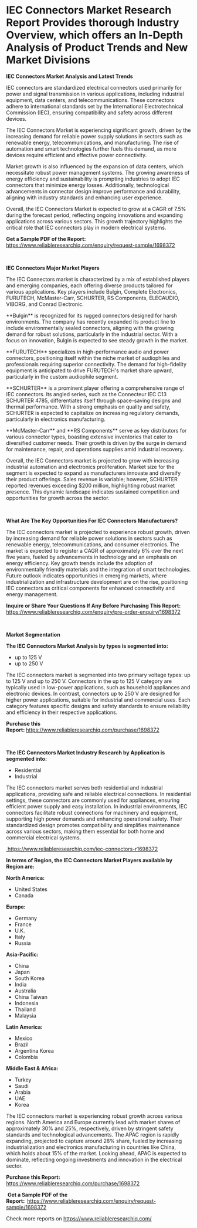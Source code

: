 <p><h1>IEC Connectors Market Research Report Provides thorough Industry Overview, which offers an In-Depth Analysis of Product Trends and New Market Divisions</h1></p><p><strong>IEC Connectors Market Analysis and Latest Trends</strong></p>
<p><p>IEC connectors are standardized electrical connectors used primarily for power and signal transmission in various applications, including industrial equipment, data centers, and telecommunications. These connectors adhere to international standards set by the International Electrotechnical Commission (IEC), ensuring compatibility and safety across different devices.</p><p>The IEC Connectors Market is experiencing significant growth, driven by the increasing demand for reliable power supply solutions in sectors such as renewable energy, telecommunications, and manufacturing. The rise of automation and smart technologies further fuels this demand, as more devices require efficient and effective power connectivity.</p><p>Market growth is also influenced by the expansion of data centers, which necessitate robust power management systems. The growing awareness of energy efficiency and sustainability is prompting industries to adopt IEC connectors that minimize energy losses. Additionally, technological advancements in connector design improve performance and durability, aligning with industry standards and enhancing user experience.</p><p>Overall, the IEC Connectors Market is expected to grow at a CAGR of 7.5% during the forecast period, reflecting ongoing innovations and expanding applications across various sectors. This growth trajectory highlights the critical role that IEC connectors play in modern electrical systems.</p></p>
<p><strong>Get a Sample PDF of the Report:&nbsp;</strong> <a href="https://www.reliableresearchiq.com/enquiry/request-sample/1698372?utm_campaign=123&utm_medium=2&utm_source=Github&utm_content=ia&utm_term=09012025&utm_id=iec-connectors">https://www.reliableresearchiq.com/enquiry/request-sample/1698372</a></p>
<p>&nbsp;</p>
<p><strong>IEC Connectors Major Market Players</strong></p>
<p><p>The IEC Connectors market is characterized by a mix of established players and emerging companies, each offering diverse products tailored for various applications. Key players include Bulgin, Complete Electronics, FURUTECH, McMaster-Carr, SCHURTER, RS Components, ELECAUDIO, VIBORG, and Conrad Electronic.</p><p>**Bulgin** is recognized for its rugged connectors designed for harsh environments. The company has recently expanded its product line to include environmentally sealed connectors, aligning with the growing demand for robust solutions, particularly in the industrial sector. With a focus on innovation, Bulgin is expected to see steady growth in the market.</p><p>**FURUTECH** specializes in high-performance audio and power connectors, positioning itself within the niche market of audiophiles and professionals requiring superior connectivity. The demand for high-fidelity equipment is anticipated to drive FURUTECH's market share upward, particularly in the custom audiophile segment.</p><p>**SCHURTER** is a prominent player offering a comprehensive range of IEC connectors. Its angled series, such as the Connecteur IEC C13 SCHURTER 4785, differentiates itself through space-saving designs and thermal performance. With a strong emphasis on quality and safety, SCHURTER is expected to capitalize on increasing regulatory demands, particularly in electronics manufacturing.</p><p>**McMaster-Carr** and **RS Components** serve as key distributors for various connector types, boasting extensive inventories that cater to diversified customer needs. Their growth is driven by the surge in demand for maintenance, repair, and operations supplies amid industrial recovery.</p><p>Overall, the IEC Connectors market is projected to grow with increasing industrial automation and electronics proliferation. Market size for the segment is expected to expand as manufacturers innovate and diversify their product offerings. Sales revenue is variable; however, SCHURTER reported revenues exceeding $200 million, highlighting robust market presence. This dynamic landscape indicates sustained competition and opportunities for growth across the sector.</p></p>
<p>&nbsp;</p>
<p><strong>What Are The Key Opportunities For IEC Connectors Manufacturers?</strong></p>
<p><p>The IEC connectors market is projected to experience robust growth, driven by increasing demand for reliable power solutions in sectors such as renewable energy, telecommunications, and consumer electronics. The market is expected to register a CAGR of approximately 6% over the next five years, fueled by advancements in technology and an emphasis on energy efficiency. Key growth trends include the adoption of environmentally friendly materials and the integration of smart technologies. Future outlook indicates opportunities in emerging markets, where industrialization and infrastructure development are on the rise, positioning IEC connectors as critical components for enhanced connectivity and energy management.</p></p>
<p><strong>Inquire or Share Your Questions If Any Before Purchasing This Report:</strong> <a href="https://www.reliableresearchiq.com/enquiry/pre-order-enquiry/1698372?utm_campaign=123&utm_medium=2&utm_source=Github&utm_content=ia&utm_term=09012025&utm_id=iec-connectors">https://www.reliableresearchiq.com/enquiry/pre-order-enquiry/1698372</a></p>
<p>&nbsp;</p>
<p><strong>Market Segmentation</strong></p>
<p><strong>The IEC Connectors Market Analysis by types is segmented into:</strong></p>
<p><ul><li>up to 125 V</li><li>up to 250 V</li></ul></p>
<p><p>The IEC connectors market is segmented into two primary voltage types: up to 125 V and up to 250 V. Connectors in the up to 125 V category are typically used in low-power applications, such as household appliances and electronic devices. In contrast, connectors up to 250 V are designed for higher power applications, suitable for industrial and commercial uses. Each category features specific designs and safety standards to ensure reliability and efficiency in their respective applications.</p></p>
<p><strong>Purchase this Report:&nbsp;</strong><a href="https://www.reliableresearchiq.com/purchase/1698372?utm_campaign=123&utm_medium=2&utm_source=Github&utm_content=ia&utm_term=09012025&utm_id=iec-connectors">https://www.reliableresearchiq.com/purchase/1698372</a></p>
<p>&nbsp;</p>
<p><strong>The IEC Connectors Market Industry Research by Application is segmented into:</strong></p>
<p><ul><li>Residential</li><li>Industrial</li></ul></p>
<p><p>The IEC connectors market serves both residential and industrial applications, providing safe and reliable electrical connections. In residential settings, these connectors are commonly used for appliances, ensuring efficient power supply and easy installation. In industrial environments, IEC connectors facilitate robust connections for machinery and equipment, supporting high power demands and enhancing operational safety. Their standardized design promotes compatibility and simplifies maintenance across various sectors, making them essential for both home and commercial electrical systems.</p></p>
<p><a href="https://www.reliableresearchiq.com/iec-connectors-r1698372?utm_campaign=123&utm_medium=2&utm_source=Github&utm_content=ia&utm_term=09012025&utm_id=iec-connectors">&nbsp;https://www.reliableresearchiq.com/iec-connectors-r1698372</a></p>
<p><strong>In terms of Region, the IEC Connectors Market Players available by Region are:</strong></p>
<p>
    <p> <strong> North America: </strong>
        <ul>
            <li>United States</li>
            <li>Canada</li>
        </ul>
        </p> 
    <p> <strong> Europe: </strong>
        <ul>
            <li>Germany</li>
            <li>France</li>
            <li>U.K.</li>
            <li>Italy</li>
            <li>Russia</li>
        </ul>
        </p> 
    <p> <strong> Asia-Pacific: </strong>
        <ul>
            <li>China</li>
            <li>Japan</li>
            <li>South Korea</li>
            <li>India</li>
            <li>Australia</li>
            <li>China Taiwan</li>
            <li>Indonesia</li>
            <li>Thailand</li>
            <li>Malaysia</li>
        </ul>
        </p> 
    <p> <strong> Latin America: </strong>
        <ul>
            <li>Mexico</li>
            <li>Brazil</li>
            <li>Argentina Korea</li>
            <li>Colombia</li>
        </ul>
        </p> 
    <p> <strong> Middle East & Africa: </strong>
        <ul>
            <li>Turkey</li>
            <li>Saudi</li>
            <li>Arabia</li>
            <li>UAE</li>
            <li>Korea</li>
        </ul>
    </p>
    </p>
<p><p>The IEC connectors market is experiencing robust growth across various regions. North America and Europe currently lead with market shares of approximately 30% and 25%, respectively, driven by stringent safety standards and technological advancements. The APAC region is rapidly expanding, projected to capture around 28% share, fueled by increasing industrialization and electronics manufacturing in countries like China, which holds about 15% of the market. Looking ahead, APAC is expected to dominate, reflecting ongoing investments and innovation in the electrical sector.</p></p>
<p><strong>Purchase this Report: </strong><a href="https://www.reliableresearchiq.com/purchase/1698372?utm_campaign=123&utm_medium=2&utm_source=Github&utm_content=ia&utm_term=09012025&utm_id=iec-connectors">https://www.reliableresearchiq.com/purchase/1698372</a></p>
<p>&nbsp;<strong>Get a Sample PDF of the Report:&nbsp;&nbsp;</strong><a href="https://www.reliableresearchiq.com/enquiry/request-sample/1698372?utm_campaign=123&utm_medium=2&utm_source=Github&utm_content=ia&utm_term=09012025&utm_id=iec-connectors">https://www.reliableresearchiq.com/enquiry/request-sample/1698372</a></p>
<p><strong></strong></p>
<p>Check more reports on <a href="https://www.reliableresearchiq.com/?utm_campaign=123&utm_medium=2&utm_source=Github&utm_content=ia&utm_term=09012025&utm_id=iec-connectors">https://www.reliableresearchiq.com/</a></p>